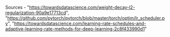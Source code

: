 Sources - "https://towardsdatascience.com/weight-decay-l2-regularization-90a9e17713cd",
        "https://github.com/pytorch/pytorch/blob/master/torch/optim/lr_scheduler.py",
        "https://towardsdatascience.com/learning-rate-schedules-and-adaptive-learning-rate-methods-for-deep-learning-2c8f433990d1"